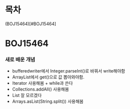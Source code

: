 # 목차
(BOJ15464)[#BOJ15464]

# BOJ15464
### 새로 배운 개념
- bufferedwriter에서 Integer.parseInt()로 바꿔서 write해야함
- ArrayList에서 get()으로 값 뽑아와야함.
- Iterator 사용해봄 + while과 쓴다
- Collections.addAll() 사용해봄
- List<String> 잘 모르겠다
- Arrays.asList(String.split()) 사용해봄
